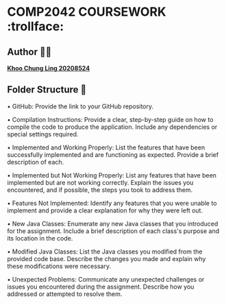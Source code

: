 
# COMP2042 COURSEWORK :trollface:

## Author :raising_hand_man:
<ins>**Khoo Chung Ling 20208524**</ins>

## Folder Structure :open_file_folder:
• GitHub: Provide the link to your GitHub repository.

• Compilation Instructions: Provide a clear, step-by-step guide on how to compile the
code to produce the application. Include any dependencies or special settings
required.

• Implemented and Working Properly: List the features that have been successfully
implemented and are functioning as expected. Provide a brief description of each.

• Implemented but Not Working Properly: List any features that have been
implemented but are not working correctly. Explain the issues you encountered,
and if possible, the steps you took to address them.

• Features Not Implemented: Identify any features that you were unable to
implement and provide a clear explanation for why they were left out.

• New Java Classes: Enumerate any new Java classes that you introduced for the
assignment. Include a brief description of each class's purpose and its location in the
code.

• Modified Java Classes: List the Java classes you modified from the provided code
base. Describe the changes you made and explain why these modifications were
necessary.

• Unexpected Problems: Communicate any unexpected challenges or issues you
encountered during the assignment. Describe how you addressed or attempted to
resolve them.
